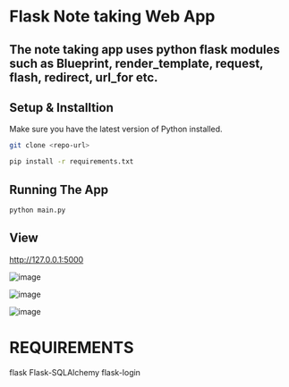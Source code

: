 







# Flask  Note taking Web App
## The note taking app uses python flask modules  such as Blueprint, render_template, request, flash, redirect, url_for etc.



## Setup & Installtion

Make sure you have the latest version of Python installed.

```bash
git clone <repo-url>
```

```bash
pip install -r requirements.txt
```

## Running The App

```bash
python main.py
```
## View
http://127.0.0.1:5000



![image](https://user-images.githubusercontent.com/92659794/209908113-877cb828-986f-46e5-be6d-7fad9d288a54.png)


![image](https://user-images.githubusercontent.com/92659794/209908202-015123c3-55a5-403e-9457-07775d5e002c.png)



![image](https://user-images.githubusercontent.com/92659794/209908423-cc07cda1-afcf-4d72-9fd2-779901e00c6a.png)


# REQUIREMENTS

flask
Flask-SQLAlchemy
flask-login







